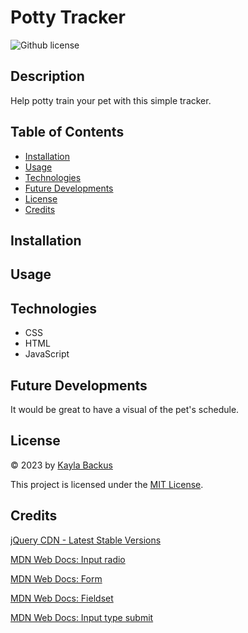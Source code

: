 # Potty Tracker
![Github license](https://img.shields.io/badge/license-MIT-blue.svg)

## Description
Help potty train your pet with this simple tracker.

## Table of Contents
- [Installation](#installation)
- [Usage](#usage)
- [Technologies](#technologies)
- [Future Developments](#future-developments)
- [License](#license)
- [Credits](#credits)

## Installation

## Usage

## Technologies
- CSS
- HTML
- JavaScript

## Future Developments
It would be great to have a visual of the pet's schedule.

## License
© 2023 by [Kayla Backus](https://github.com/kaylab78)

This project is licensed under the [MIT License](https://opensource.org/licenses/MIT).

## Credits
[jQuery CDN - Latest Stable Versions](https://releases.jquery.com/)

[MDN Web Docs: Input radio](https://developer.mozilla.org/en-US/docs/Web/HTML/Element/input/radio)

[MDN Web Docs: Form](https://developer.mozilla.org/en-US/docs/Web/HTML/Element/form)

[MDN Web Docs: Fieldset](https://developer.mozilla.org/en-US/docs/Web/HTML/Element/fieldset)

[MDN Web Docs: Input type submit](https://developer.mozilla.org/en-US/docs/Web/HTML/Element/input/submit)